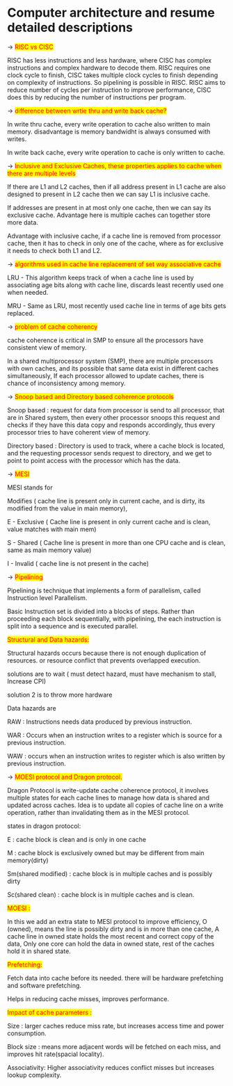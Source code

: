 # Computer architecture and resume detailed descriptions

\-> <mark style="color:red;">RISC vs CISC</mark>

RISC has less instructions and less hardware, where CISC has complex instructions and complex hardware to decode them. RISC requires one clock cycle to finish, CISC takes multiple clock cycles to finish depending on complexity of instructions.  So pipelining is possible in RISC. RISC aims to reduce number of cycles per instruction to improve performance, CISC does this by reducing the number of instructions per program.&#x20;

\-> <mark style="color:red;">difference between wrtie thru and write back cache?</mark>

In write thru cache, every write operation to cache also written to main memory. disadvantage is memory bandwidht is always consumed with writes.&#x20;

In write back cache, every write operation to cache is only written to cache.&#x20;



\-> <mark style="color:red;">Inclusive and Exclusive Caches, these properties applies to cache when there are multiple levels</mark>

If there are L1 and L2 caches, then  if all address present in L1 cache are also designed to present in L2 cache then we can say L1 is inclusive cache.&#x20;

If addresses are present in at most only one cache, then we can say its exclusive cache. Advantage here is multiple caches can together store more data.&#x20;

Advantage with inclusive cache, if a cache line is removed from processor cache, then it has to check in only one of the cache, where as for exclusive it needs to check both L1 and L2.&#x20;



\-> <mark style="color:red;">algorithms used in cache line replacement of set way associative cache</mark>

LRU - This algorithm keeps track of when a cache line is used by associating age bits along with cache line, discards least recently used one when needed.&#x20;

MRU - Same as LRU, most recently used cache line in terms of age bits gets replaced.



\-> <mark style="color:red;">problem of cache coherency</mark>

cache coherence  is critical in SMP to ensure all the processors have consistent view of memory.

In a shared multiprocessor system (SMP), there are multiple processors with own caches, and its possible that same data exist in different caches simultaneously, If each processor allowed to update caches, there is chance of inconsistency among memory.&#x20;



\-> <mark style="color:red;">Snoop based and Directory based coherence protocols</mark>

Snoop based : request for data from processor is send to all processor, that are in Shared system, then every other processor snoops this request and checks if they have this data copy and responds accordingly, thus every processor tries to have coherent view of memory.

Directory based : Directory is used to track, where a cache block is located, and the requesting processor sends request to directory, and we get to point to point access with the processor which has the data.&#x20;



\-> <mark style="color:red;">MESI</mark>&#x20;

MESI stands for&#x20;

Modifies ( cache line is present only in current cache, and is dirty, its modified from the value in main memory),&#x20;

E - Exclusive ( Cache line is present in only current cache and is clean, value matches with main mem)

S - Shared ( Cache line is present in more than one CPU cache and is clean, same as main memory value)

I - Invalid ( cache line is not present in the cache)



\-> <mark style="color:red;">Pipelining</mark>&#x20;

Pipelining is technique that implements  a form of parallelism, called Instruction level Parallelism.

Basic Instruction set is divided into a blocks of steps. Rather than proceeding each block sequentially, with pipelining, the  each instruction is split into a sequence and is executed parallel.&#x20;



<mark style="color:red;">Structural and Data hazards:</mark>

Structural hazards occurs because there is not enough duplication of resources. or resource conflict that prevents overlapped execution. &#x20;

solutions are to wait ( must detect hazard, must have mechanism to stall, Increase CPI)&#x20;

solution 2 is to throw more hardware&#x20;

Data hazards are

RAW : Instructions needs data produced by previous instruction.

WAR : Occurs when an instruction writes to a register which is source for a previous instruction.

WAW : occurs when an instruction writes to register which is also written by previous instruction.



\-> <mark style="color:red;">MOESI protocol and Dragon protocol.</mark>

Dragon Protocol is write-update cache coherence protocol, it involves multiple states for each cache lines to manage how data is shared and updated across caches. Idea is to update all copies of cache line on a write operation, rather than invalidating them as in the MESI protocol.

states in dragon protocol:&#x20;

E : cache block is clean and is only in one cache

M : cache block is exclusively owned but may be different from main memory(dirty)

Sm(shared modified) : cache block is in multiple caches and is possibly dirty

Sc(shared clean) : cache block is in multiple caches and is clean.



<mark style="color:red;">MOESI :</mark>&#x20;

In this we add an extra state to MESI protocol to improve efficiency, O (owned), means the line is possibly dirty and is in more than one cache, A cache line in owned state holds the most recent and correct copy of the data, Only one core can hold the data in owned state, rest of the caches hold it in shared state.



<mark style="color:red;">Prefetching:</mark>&#x20;

Fetch data into cache before its needed. there will be hardware prefetching and software prefetching.

Helps in reducing cache misses, improves performance.&#x20;



<mark style="color:red;">Impact of cache parameters :</mark>&#x20;

Size : larger caches reduce miss rate, but increases access time and power consumption.

Block size : means more adjacent words will be fetched on each miss, and improves hit rate(spacial locality).&#x20;

Associativity: Higher associativity reduces conflict misses but increases lookup complexity. &#x20;





